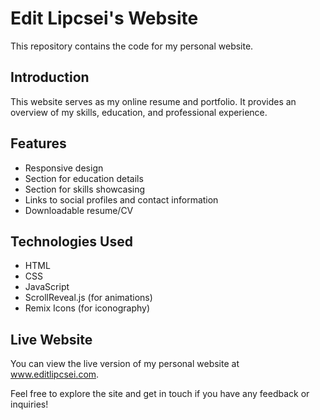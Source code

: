 # Edit Lipcsei's Website

This repository contains the code for my personal website. 

## Introduction

This website serves as my online resume and portfolio. It provides an overview of my skills, education, and professional experience.

## Features

- Responsive design
- Section for education details
- Section for skills showcasing
- Links to social profiles and contact information
- Downloadable resume/CV

## Technologies Used

- HTML
- CSS
- JavaScript
- ScrollReveal.js (for animations)
- Remix Icons (for iconography)

## Live Website

You can view the live version of my personal website at www.editlipcsei.com.

Feel free to explore the site and get in touch if you have any feedback or inquiries!

